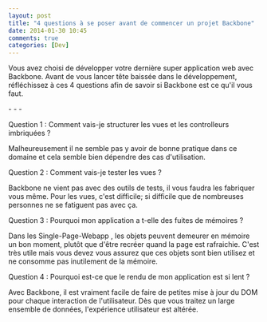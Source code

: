 ```yaml
---
layout: post
title: "4 questions à se poser avant de commencer un projet Backbone"
date: 2014-01-30 10:45
comments: true
categories: [Dev]
---
```


<p class="foreword">
Vous avez choisi de développer votre dernière super application web avec Backbone. Avant de vous lancer tête baissée dans le développement, réfléchissez à ces 4 questions afin de savoir si Backbone est ce qu'il vous faut.
</p>
<!-- more -->
- - -

Question 1 : Comment vais-je structurer les vues et les controlleurs imbriquées ?

Malheureusement il ne semble pas y avoir de bonne pratique dans ce domaine et cela semble bien dépendre des cas d'utilisation.

Question 2 : Comment vais-je tester les vues ?

Backbone ne vient pas avec des outils de tests, il vous faudra les fabriquer vous même. Pour les vues, c'est difficile; si difficile que de nombreuses personnes ne se fatiguent pas avec ça.

Question 3 : Pourquoi mon application a t-elle des fuites de mémoires ?

Dans les Single-Page-Webapp , les objets peuvent demeurer en mémoire un bon moment, plutôt que d'être recréer quand la page est rafraichie. C'est très utile mais vous devez vous assurez que ces objets sont bien utilisez et ne consomme pas inutilement de la mémoire.

Question 4 : Pourquoi est-ce que le rendu de mon application est si lent ?

Avec Backbone, il est vraiment facile de faire de petites mise à jour du DOM pour chaque interaction de l'utilisateur. Dès que vous traitez un large ensemble de données, l'expérience utilisateur est altérée.